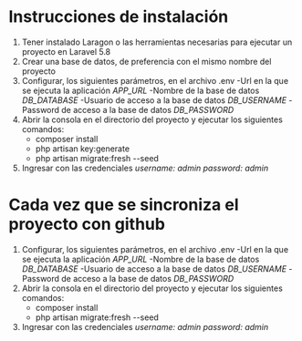 # Instrucciones de instalación
1. Tener instalado Laragon o las herramientas necesarias para ejecutar un proyecto en Laravel 5.8
2. Crear una base de datos, de preferencia con el mismo nombre del proyecto
3. Configurar, los siguientes parámetros, en el archivo .env
    -Url en la que se ejecuta la aplicación *APP_URL*
    -Nombre de la base de datos *DB_DATABASE*
    -Usuario de acceso a la base de datos *DB_USERNAME*
    -Password de acceso a la base de datos *DB_PASSWORD*
4. Abrir la consola en el directorio del proyecto y ejecutar los siguientes comandos:
    - composer install
    - php artisan key:generate
    - php artisan migrate:fresh --seed
5. Ingresar con las credenciales 
    *username: admin*
    *password: admin*

# Cada vez que se sincroniza el proyecto con github
1. Configurar, los siguientes parámetros, en el archivo .env
    -Url en la que se ejecuta la aplicación *APP_URL*
    -Nombre de la base de datos *DB_DATABASE*
    -Usuario de acceso a la base de datos *DB_USERNAME*
    -Password de acceso a la base de datos *DB_PASSWORD*
2. Abrir la consola en el directorio del proyecto y ejecutar los siguientes comandos:
    - composer install
    - php artisan migrate:fresh --seed
3. Ingresar con las credenciales 
    *username: admin*
    *password: admin*
